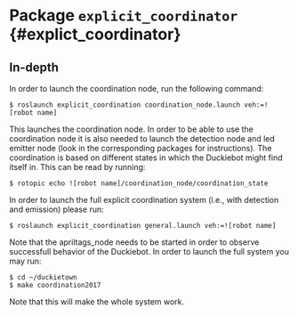 # Package `explicit_coordinator` {#explict_coordinator}

<move-here src='#explicit_coordinator-autogenerated'/>


## In-depth

In order to launch the coordination node, run the following command:

    $ roslaunch explicit_coordination coordination_node.launch veh:=![robot name]

This launches the coordination node. In order to be able to use the coordination node it is also needed to launch the detection node and led emitter node (look in the corresponding packages for instructions).
The coordination is based on different states in which the Duckiebot might find itself in. This can be read by running:

    $ rotopic echo ![robot name]/coordination_node/coordination_state

In order to launch the full explicit coordination system (i.e., with detection and emission) please run:

    $ roslaunch explicit_coordination general.launch veh:=![robot name]

Note that the apriltags_node needs to be started in order to observe successfull behavior of the Duckiebot.
In order to launch the full system you may run:

    $ cd ~/duckietown
    $ make coordination2017

Note that this will make the whole system work.
